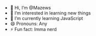 - 👋 Hi, I’m @Mazews
- 👀 I’m interested in learning new things
- 🌱 I’m currently learning JavaScript
- 😄 Pronouns: Any
- ⚡ Fun fact: Imma nerd

<!---
Mazews/Mazews is a ✨ special ✨ repository because its `README.md` (this file) appears on your GitHub profile.
You can click the Preview link to take a look at your changes.
--->
